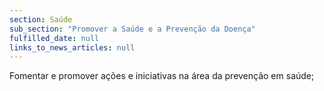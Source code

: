 ```yaml
---
section: Saúde
sub_section: "Promover a Saúde e a Prevenção da Doença"
fulfilled_date: null
links_to_news_articles: null
---
```


Fomentar e promover ações e iniciativas na área da prevenção em saúde;